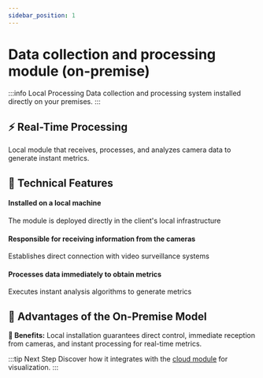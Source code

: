 ```yaml
---
sidebar_position: 1
---
```


# Data collection and processing module (on-premise)

:::info Local Processing
Data collection and processing system installed directly on your premises.
:::

<div className="hero-banner">
  <div className="hero-content">
    <h2>⚡ Real-Time Processing</h2>
    <p>Local module that receives, processes, and analyzes camera data to generate instant metrics.</p>
  </div>
</div>

## 🔧 Technical Features

<div className="feature-grid">
  <div className="feature-card">
    <h4>Installed on a local machine</h4>
    <p>The module is deployed directly in the client's local infrastructure</p>
  </div>
  <div className="feature-card">
    <h4>Responsible for receiving information from the cameras</h4>
    <p>Establishes direct connection with video surveillance systems</p>
  </div>
  <div className="feature-card" style={{gridColumn: '1 / -1', justifySelf: 'center', maxWidth: '400px'}}>
    <h4>Processes data immediately to obtain metrics</h4>
    <p>Executes instant analysis algorithms to generate metrics</p>
  </div>
</div>

## 💪 Advantages of the On-Premise Model

<div className="callout callout-tip">
  <strong>🚀 Benefits:</strong> Local installation guarantees direct control, immediate reception from cameras, and instant processing for real-time metrics.
</div>

:::tip Next Step
Discover how it integrates with the [cloud module](./módulo-de-visualización-de-datos.md) for visualization.
:::
